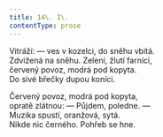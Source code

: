 ```yaml
---
title: 14\. I\.
contentType: prose
---
```


<section>

Vitráží: — ves v kozelci, do sněhu vbitá.  
Zdvižená na sněhu. Zelení, žlutí farníci,  
červený povoz, modrá pod kopyta.  
Do sivé břečky dupou koníci.

Červený povoz, modrá pod kopyta,  
opratě zlátnou: — Půjdem, poledne. —  
Muzika spustí, oranžová, sytá.  
Nikde nic černého. Pohřeb se hne.

</section>
